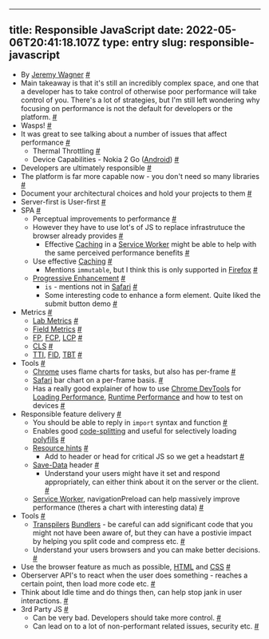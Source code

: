 
---
title: Responsible JavaScript 
date: 2022-05-06T20:41:18.107Z
type: entry
slug: responsible-javascript
---
* By [Jeremy Wagner](../../entry/jeremy-wagner) [#](#62bee4d8-f8c1-44f1-983d-d8d3ddb0404a)<a name="62bee4d8-f8c1-44f1-983d-d8d3ddb0404a"></a>
* Main takeaway is that it's still an incredibly complex space, and one that a developer has to take control of otherwise poor performance will take control of you. There's a lot of strategies, but I'm still left wondering why focusing on performance is not the default for developers or the platform. [#](#62bee4d8-3ab8-4402-8e6d-7791862be1d1)<a name="62bee4d8-3ab8-4402-8e6d-7791862be1d1"></a>
* Wasps! [#](#62bee4d8-28e4-4408-88f2-f31e5f0fa2ec)<a name="62bee4d8-28e4-4408-88f2-f31e5f0fa2ec"></a>
* It was great to see talking about a number of issues that affect performance [#](#62bee4d8-b26e-4778-aded-f4ddaf8b19fc)<a name="62bee4d8-b26e-4778-aded-f4ddaf8b19fc"></a>
  * Thermal Throttling [#](#62bee4d8-0e75-42bc-b1cf-51708969bee7)<a name="62bee4d8-0e75-42bc-b1cf-51708969bee7"></a>
  * Device Capabilities - Nokia 2 Go ([Android](../../entry/android)) [#](#62bee4d8-0120-4aaa-82b4-c7cf5ca6bc06)<a name="62bee4d8-0120-4aaa-82b4-c7cf5ca6bc06"></a>
* Developers are ultimately responsible [#](#62bee4d8-9b1f-40a0-94df-64251395144b)<a name="62bee4d8-9b1f-40a0-94df-64251395144b"></a>
* The platform is far more capable now - you don't need so many libraries [#](#62bee4d8-1af8-4994-8085-156f0d6370bc)<a name="62bee4d8-1af8-4994-8085-156f0d6370bc"></a>
* Document your architectural choices and hold your projects to them [#](#62bee4d8-f252-4509-85db-a595f4532908)<a name="62bee4d8-f252-4509-85db-a595f4532908"></a>
* Server-first is User-first [#](#62bee4d8-450f-41aa-b0b3-356aa78e7c35)<a name="62bee4d8-450f-41aa-b0b3-356aa78e7c35"></a>
* SPA [#](#62bee4d8-1147-4e75-9dd5-849dde4755b2)<a name="62bee4d8-1147-4e75-9dd5-849dde4755b2"></a>
  * Perceptual improvements to performance [#](#62bee4d8-65f2-4eeb-9998-1d60b470791c)<a name="62bee4d8-65f2-4eeb-9998-1d60b470791c"></a>
  * However they have to use lot's of JS to replace infrastrutuce the browser already provides [#](#62bee4d8-7621-43f8-854d-7b092911d25d)<a name="62bee4d8-7621-43f8-854d-7b092911d25d"></a>
    * Effective [Caching](../../entry/caching) in a [Service Worker](../../entry/service-worker) might be able to help with the same perceived performance benefits [#](#62bee4d8-bb76-4105-bac4-5c0d26e2cabe)<a name="62bee4d8-bb76-4105-bac4-5c0d26e2cabe"></a>
  * Use effective [Caching](../../entry/caching) [#](#62bee4d8-cc64-4319-97ca-7b3d230b68d9)<a name="62bee4d8-cc64-4319-97ca-7b3d230b68d9"></a>
    * Mentions `immutable`, but I think this is only supported in [Firefox](../../entry/firefox) [#](#62bee4d8-90a5-41b2-a05b-17065dae6e49)<a name="62bee4d8-90a5-41b2-a05b-17065dae6e49"></a>
  * [Progressive Enhancement](../../entry/progressive-enhancement) [#](#62bee4d8-b651-4678-adcb-3ed5247c0efd)<a name="62bee4d8-b651-4678-adcb-3ed5247c0efd"></a>
    * `is` - mentions not in [Safari](../../entry/safari) [#](#62bee4d8-79a9-4ae8-bfb6-4f6134396211)<a name="62bee4d8-79a9-4ae8-bfb6-4f6134396211"></a>
    * Some interesting code to enhance a form element. Quite liked the submit button demo [#](#62bee4d8-6741-4adb-9d6e-2431912db147)<a name="62bee4d8-6741-4adb-9d6e-2431912db147"></a>
* Metrics [#](#62bee4d8-7d42-44d6-99bf-3f5c408cda5c)<a name="62bee4d8-7d42-44d6-99bf-3f5c408cda5c"></a>
  * [Lab Metrics](../../entry/lab-metrics) [#](#62bee4d8-7c7a-4ca6-811b-a7294f92fd60)<a name="62bee4d8-7c7a-4ca6-811b-a7294f92fd60"></a>
  * [Field Metrics](../../entry/field-metrics) [#](#62bee4d8-3ac6-4fd0-bc1f-ab64af6c4e8e)<a name="62bee4d8-3ac6-4fd0-bc1f-ab64af6c4e8e"></a>
  * [FP](../../entry/fp), [FCP](../../entry/fcp), [LCP](../../entry/lcp) [#](#62bee4d8-3dcb-4c80-9539-1cc30a54d85a)<a name="62bee4d8-3dcb-4c80-9539-1cc30a54d85a"></a>
  * [CLS](../../entry/cls) [#](#62bee4d8-c5cf-4a65-bd23-836846833173)<a name="62bee4d8-c5cf-4a65-bd23-836846833173"></a>
  * [TTI](../../entry/tti), [FID](../../entry/fid), [TBT](../../entry/tbt) [#](#62bee4d8-dc99-4ed7-92c1-19d6c7d2e4e1)<a name="62bee4d8-dc99-4ed7-92c1-19d6c7d2e4e1"></a>
* Tools [#](#62bee4d8-9228-4e22-8787-af26e7469c58)<a name="62bee4d8-9228-4e22-8787-af26e7469c58"></a>
  * [Chrome](../../entry/chrome) uses flame charts for tasks, but also has per-frame [#](#62bee4d8-daa1-4936-aa0a-3f29e9d477f9)<a name="62bee4d8-daa1-4936-aa0a-3f29e9d477f9"></a>
  * [Safari](../../entry/safari) bar chart on a per-frame basis. [#](#62bee4d8-eae8-4c76-ba34-d6c7e71b3966)<a name="62bee4d8-eae8-4c76-ba34-d6c7e71b3966"></a>
  * Has a really good explainer of how to use [Chrome DevTools](../../entry/chrome-devtools) for [Loading Performance](../../entry/loading-performance), [Runtime Performance](../../entry/runtime-performance) and how to test on devices [#](#62bee4d8-cc7e-4637-9e7f-7fd267d2dc7a)<a name="62bee4d8-cc7e-4637-9e7f-7fd267d2dc7a"></a>
* Responsible feature delivery [#](#62bee4d8-d61e-4042-94c9-fda52f141a09)<a name="62bee4d8-d61e-4042-94c9-fda52f141a09"></a>
  * You should be able to reply in `import` syntax and function [#](#62bee4d8-a486-40bd-af76-291271b2cb3c)<a name="62bee4d8-a486-40bd-af76-291271b2cb3c"></a>
  * Enables good [code-splitting](../../entry/code-splitting) and useful for selectively loading [polyfills](../../entry/polyfills) [#](#62bee4d8-4808-4a1d-8678-0373e0fe5bc2)<a name="62bee4d8-4808-4a1d-8678-0373e0fe5bc2"></a>
  * [Resource hints](../../entry/resource-hints) [#](#62bee4d8-5911-42a4-814a-4473ea6c4212)<a name="62bee4d8-5911-42a4-814a-4473ea6c4212"></a>
    * Add to header or head for critical JS so we get a headstart [#](#62bee4d8-acb4-4c7e-8097-58a3e3645b71)<a name="62bee4d8-acb4-4c7e-8097-58a3e3645b71"></a>
  * [Save-Data](../../entry/save-data) header [#](#62bee4d8-1ca3-4033-b8e5-793e7ed475d9)<a name="62bee4d8-1ca3-4033-b8e5-793e7ed475d9"></a>
    * Understand your users might have it set and respond appropriately, can either think about it on the server or the client. [#](#62bee4d8-81d9-410e-bf86-123f072c5875)<a name="62bee4d8-81d9-410e-bf86-123f072c5875"></a>
  * [Service Worker](../../entry/service-worker), navigationPreload can help massively improve performance (theres a chart with interesting data) [#](#62bee4d8-d04d-4446-8a5b-c0d879d70045)<a name="62bee4d8-d04d-4446-8a5b-c0d879d70045"></a>
* Tools [#](#62bee4d8-69cd-44cc-8b51-3460aaf65090)<a name="62bee4d8-69cd-44cc-8b51-3460aaf65090"></a>
  * [Transpilers](../../entry/transpilers) [Bundlers](../../entry/bundlers) - be careful can add significant code that you might not have been aware of, but they can have a postivie impact by helping you split code and compress etc. [#](#62bee4d8-1a10-4928-a577-c58c13f54703)<a name="62bee4d8-1a10-4928-a577-c58c13f54703"></a>
  * Understand your users browsers and you can make better decisions. [#](#62bee4d8-3ad6-4dc0-827b-a5e8e178c088)<a name="62bee4d8-3ad6-4dc0-827b-a5e8e178c088"></a>
* Use the browser feature as much as possible, [HTML](../../entry/html) and [CSS](../../entry/css) [#](#62bee4d8-bf6d-42d0-b3cb-88c3e7d456bb)<a name="62bee4d8-bf6d-42d0-b3cb-88c3e7d456bb"></a>
* Oberserver API's to react when the user does something - reaches a certain point, then load more code etc. [#](#62bee4d8-6851-4c0c-b51d-f68a5c67cfba)<a name="62bee4d8-6851-4c0c-b51d-f68a5c67cfba"></a>
* Think about Idle time and do things then, can help stop jank in user interactions. [#](#62bee4d8-fc61-4bb4-b80e-6ae97bf657b1)<a name="62bee4d8-fc61-4bb4-b80e-6ae97bf657b1"></a>
* 3rd Party JS [#](#62bee4d8-22f0-488b-809b-dc93bdb2aa61)<a name="62bee4d8-22f0-488b-809b-dc93bdb2aa61"></a>
  * Can be very bad. Developers should take more control. [#](#62bee4d8-7c1a-4beb-aaac-b5d84edce307)<a name="62bee4d8-7c1a-4beb-aaac-b5d84edce307"></a>
  * Can lead on to a lot of non-performant related issues, security etc. [#](#62bee4d8-3cf9-4f66-b4e7-d3d357696753)<a name="62bee4d8-3cf9-4f66-b4e7-d3d357696753"></a>

